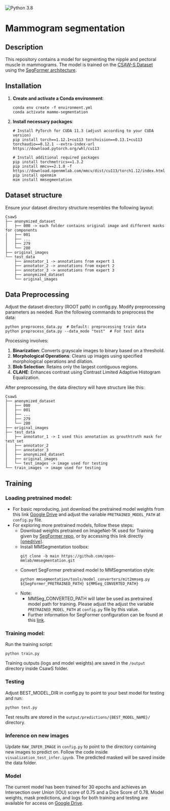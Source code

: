 ![Python 3.8](https://img.shields.io/badge/python-3.8-green.svg)
# Mammogram segmentation 
## Description 
This repository contains a model for segmenting the nipple and pectoral muscle in mammograms. The model is trained on the [CSAW-S Dataset](https://github.com/ChrisMats/CSAW-S) using the [SegFormer architecture](https://github.com/NVlabs/SegFormer).

## Installation
1. **Create and activate a Conda environment**:
    ```shell
    conda env create -f environment.yml
    conda activate mammo-segmentation
    ```

2. **Install necessary packages**:
    ```shell
    # Install PyTorch for CUDA 11.3 (adjust according to your CUDA version)
    pip install torch==1.12.1+cu113 torchvision==0.13.1+cu113 torchaudio==0.12.1 --extra-index-url https://download.pytorch.org/whl/cu113
    
    # Install additional required packages
    pip install torchmetrics==1.3.2
    pip install mmcv==2.1.0 -f https://download.openmmlab.com/mmcv/dist/cu113/torch1.12/index.html
    pip install openmim
    mim install mmsegmentation
    ```
## Dataset structure
Ensure your dataset directory structure resembles the following layout:
```shell
CsawS
├── anonymized_dataset
│   ├── 000 -> each folder contains original image and different masks for components
│   ├── 001
│   ├── ...
│   ├── 279
│   └── 280
├── original_images 
└── test_data
    ├── annotator_1 -> annotations from expert 1
    ├── annotator_2 -> annotations from expert 2
    ├── annotator_3 -> annotations from expert 3
    ├── anonymized_dataset 
    └── original_images 

```
## Data Preprocessing
Adjust the dataset directory (ROOT path) in config.py. Modify preprocessing parameters as needed. Run the following commands to preprocess the data:
```shell
python preprocess_data.py  # Default: preprocessing train data
python preprocess_data.py --data_mode "test"  # For test data
```
Processing involves:
1. **Binarization**: Converts grayscale images to binary based on a threshold.
2. **Morphological Operations**: Cleans up images using specified morphological operations and dilation.
3. **Blob Selection**: Retains only the largest contiguous regions.
4. **CLAHE**: Enhances contrast using Contrast Limited Adaptive Histogram Equalization.

After preprocessing, the data directory will have structure like this:
```shell
CsawS
├── anonymized_dataset
│   ├── 000 
│   ├── 001
│   ├── ...
│   ├── 279
│   └── 280
├── original_images 
├── test_data
│   ├── annotator_1 -> I used this annotation as grouthtruth mask for test set
│   ├── annotator_2 
│   ├── annotator_3 
│   ├── anonymized_dataset 
│   ├── original_images 
│   └── test_images -> image used for testing
└── train_images -> image used for testing
```
## Training
### Loading pretrained model:
- For basic reproducing, just download the pretrained model weights from this link [Google Drive](https://drive.google.com/drive/folders/10Vd66VJpKvRhSyc1H1U5AZnYGztCXeMM?usp=sharing) and adjust the variable `PRETRAINED_MODEL_PATH` at `config.py` file.
- For exploring more pretrained models, follow these steps:
  - Download weights pretrained on ImageNet-1K used for Training given by [SegFormer repo](https://github.com/open-mmlab/mmsegmentation.git), or by accessing this link directly [[onedrive]](https://connecthkuhk-my.sharepoint.com/:f:/g/personal/xieenze_connect_hku_hk/EvOn3l1WyM5JpnMQFSEO5b8B7vrHw9kDaJGII-3N9KNhrg?e=cpydzZ). 
  - Install MMSegmentation toolbox:
    ```shell
    git clone -b main https://github.com/open-mmlab/mmsegmentation.git
    ```
  - Convert SegFormer pretrained model to MMSegmentation style:
    ```shell
    python mmsegmentation/tools/model_converters/mit2mmseg.py ${SegFormer_PRETRAINED_PATH} ${MMSeg_CONVERTED_PATH}
    ```
  - Note:
    - MMSeg_CONVERTED_PATH will later be used as pretrained model path for training. Please adjust the adjust the variable `PRETRAINED_MODEL_PATH` at `config.py` file by this value. 
    - Further information for SegFormer configuration can be found at this [link](https://github.com/open-mmlab/mmsegmentation/tree/master/configs/segformer).

### Training model:
Run the training script:
```shell
python train.py
```
Training outputs (logs and model weights) are saved in the `/output` directory inside CsawS folder.

### Testing
Adjust BEST_MODEL_DIR in config.py to point to your best model for testing and run:
```shell
python test.py
```
Test results are stored in the `output/predictions/{BEST_MODEL_NAME}/` directory.

### Inference on new images
Update `RAW_INFER_IMAGE` in `config.py` to point to the directory containing new images to predict on. Follow the code inside `visualization_test_infer.ipynb`. 
The predicted masked will be saved inside the data folder. 

### Model
The current model has been trained for 30 epochs and achieves an Intersection over Union (IOU) score of 0.75 and a Dice Score of 0.78. Model weights, mask predictions, and logs for both training and testing are available for access on [Google Drive](https://drive.google.com/drive/folders/10Vd66VJpKvRhSyc1H1U5AZnYGztCXeMM?usp=sharing).






   






